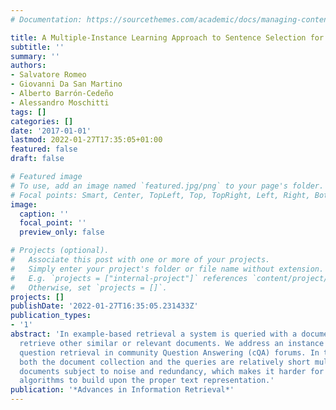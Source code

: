 ```yaml
---
# Documentation: https://sourcethemes.com/academic/docs/managing-content/

title: A Multiple-Instance Learning Approach to Sentence Selection for Question Ranking
subtitle: ''
summary: ''
authors:
- Salvatore Romeo
- Giovanni Da San Martino
- Alberto Barrón-Cedeño
- Alessandro Moschitti
tags: []
categories: []
date: '2017-01-01'
lastmod: 2022-01-27T17:35:05+01:00
featured: false
draft: false

# Featured image
# To use, add an image named `featured.jpg/png` to your page's folder.
# Focal points: Smart, Center, TopLeft, Top, TopRight, Left, Right, BottomLeft, Bottom, BottomRight.
image:
  caption: ''
  focal_point: ''
  preview_only: false

# Projects (optional).
#   Associate this post with one or more of your projects.
#   Simply enter your project's folder or file name without extension.
#   E.g. `projects = ["internal-project"]` references `content/project/deep-learning/index.md`.
#   Otherwise, set `projects = []`.
projects: []
publishDate: '2022-01-27T16:35:05.231433Z'
publication_types:
- '1'
abstract: 'In example-based retrieval a system is queried with a document aiming to
  retrieve other similar or relevant documents. We address an instance of this problem:
  question retrieval in community Question Answering (cQA) forums. In this scenario,
  both the document collection and the queries are relatively short multi-sentence
  documents subject to noise and redundancy, which makes it harder for learning-to-rank
  algorithms to build upon the proper text representation.'
publication: '*Advances in Information Retrieval*'
---
```

